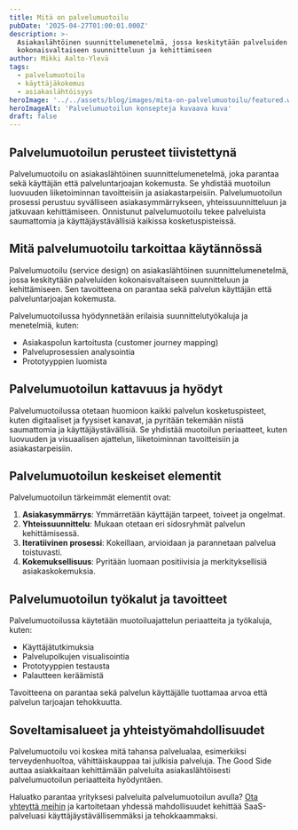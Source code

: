 ```yaml
---
title: Mitä on palvelumuotoilu
pubDate: '2025-04-27T01:00:01.000Z'
description: >-
  Asiakaslähtöinen suunnittelumenetelmä, jossa keskitytään palveluiden
  kokonaisvaltaiseen suunnitteluun ja kehittämiseen
author: Mikki Aalto-Ylevä
tags:
  - palvelumuotoilu
  - käyttäjäkokemus
  - asiakaslähtöisyys
heroImage: '../../assets/blog/images/mita-on-palvelumuotoilu/featured.webp'
heroImageAlt: 'Palvelumuotoilun konsepteja kuvaava kuva'
draft: false
---
```


## Palvelumuotoilun perusteet tiivistettynä

Palvelumuotoilu on asiakaslähtöinen suunnittelumenetelmä, joka parantaa sekä käyttäjän että palveluntarjoajan kokemusta. Se yhdistää muotoilun luovuuden liiketoiminnan tavoitteisiin ja asiakastarpeisiin. Palvelumuotoilun prosessi perustuu syvälliseen asiakasymmärrykseen, yhteissuunnitteluun ja jatkuvaan kehittämiseen. Onnistunut palvelumuotoilu tekee palveluista saumattomia ja käyttäjäystävällisiä kaikissa kosketuspisteissä.

## Mitä palvelumuotoilu tarkoittaa käytännössä

Palvelumuotoilu (service design) on asiakaslähtöinen suunnittelumenetelmä, jossa keskitytään palveluiden kokonaisvaltaiseen suunnitteluun ja kehittämiseen. Sen tavoitteena on parantaa sekä palvelun käyttäjän että palveluntarjoajan kokemusta. 

Palvelumuotoilussa hyödynnetään erilaisia suunnittelutyökaluja ja menetelmiä, kuten:

- Asiakaspolun kartoitusta (customer journey mapping)
- Palveluprosessien analysointia 
- Prototyyppien luomista

## Palvelumuotoilun kattavuus ja hyödyt

Palvelumuotoilussa otetaan huomioon kaikki palvelun kosketuspisteet, kuten digitaaliset ja fyysiset kanavat, ja pyritään tekemään niistä saumattomia ja käyttäjäystävällisiä. Se yhdistää muotoilun periaatteet, kuten luovuuden ja visuaalisen ajattelun, liiketoiminnan tavoitteisiin ja asiakastarpeisiin.

## Palvelumuotoilun keskeiset elementit

Palvelumuotoilun tärkeimmät elementit ovat:

1. **Asiakasymmärrys**: Ymmärretään käyttäjän tarpeet, toiveet ja ongelmat.
2. **Yhteissuunnittelu**: Mukaan otetaan eri sidosryhmät palvelun kehittämisessä.
3. **Iteratiivinen prosessi**: Kokeillaan, arvioidaan ja parannetaan palvelua toistuvasti.
4. **Kokemuksellisuus**: Pyritään luomaan positiivisia ja merkityksellisiä asiakaskokemuksia.

## Palvelumuotoilun työkalut ja tavoitteet

Palvelumuotoilussa käytetään muotoiluajattelun periaatteita ja työkaluja, kuten:

- Käyttäjätutkimuksia
- Palvelupolkujen visualisointia
- Prototyyppien testausta 
- Palautteen keräämistä

Tavoitteena on parantaa sekä palvelun käyttäjälle tuottamaa arvoa että palvelun tarjoajan tehokkuutta.

## Soveltamisalueet ja yhteistyömahdollisuudet

Palvelumuotoilu voi koskea mitä tahansa palvelualaa, esimerkiksi terveydenhuoltoa, vähittäiskauppaa tai julkisia palveluja. The Good Side auttaa asiakkaitaan kehittämään palveluita asiakaslähtöisesti palvelumuotoilun periaatteita hyödyntäen.

Haluatko parantaa yrityksesi palveluita palvelumuotoilun avulla? [Ota yhteyttä meihin](/fi/contact) ja kartoitetaan yhdessä mahdollisuudet kehittää SaaS-palveluasi käyttäjäystävällisemmäksi ja tehokkaammaksi.